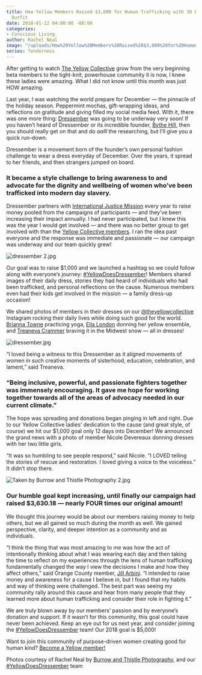 ```yaml
---
title: How Yellow Members Raised $3,000 for Human Trafficking with 30 Days and One
  Outfit
date: 2018-01-12 04:00:00 -08:00
categories:
- Conscious Living
author: Rachel Neal
image: "/uploads/How%20Yellow%20Members%20Raised%20$3,000%20for%20Human%20Trafficking%20with%2030%20Days%20and%20One%20Outfit-e4915e.jpg"
series: Tenderness
---
```


After getting to watch [The Yellow Collective](https://yellowco.co/membership/) grow from the very beginning beta members to the tight-knit, powerhouse community it is now, I knew these ladies were amazing. What I did not know until this month was just HOW amazing.

Last year, I was watching the world prepare for December — the pinnacle of the holiday season. Peppermint mochas, gift-wrapping ideas, and reflections on gratitude and giving filled my social media feed. With it, there was one more thing: [Dressember](http://www.dressember.org/) was going to be underway very soon! If you haven’t heard of Dressember or its incredible founder, [Bythe Hill](https://www.instagram.com/blythehill/), then you should really get on that and do *aalll* the researching, but I’ll give you a quick run-down.

Dressember is a movement born of the founder’s own personal fashion challenge to wear a dress everyday of December. Over the years, it spread to her friends, and then strangers jumped on board.

### It became a style challenge to bring awareness to and advocate for the dignity and wellbeing of women who’ve been trafficked into modern day slavery.

Dressember partners with [International Justice Mission](https://www.ijm.org/) every year to raise money pooled from the campaigns of participants — and they’ve been increasing their impact annually. I had never participated, but I knew this was the year I would get involved — and there was no better group to get involved with than the [Yellow Collective members](https://yellowco.co/membership/). I ran the idea past everyone and the response was immediate and passionate — our campaign was underway and our team quickly grew!

![dressember 2.jpg](/uploads/dressember%202.jpg)

Our goal was to raise $1,000 and we launched a hashtag so we could follow along with everyone’s journey: [#YellowDoesDressember](https://www.instagram.com/explore/tags/yellowdoesdressember/)! Members shared images of their daily dress, stories they had heard of individuals who had been trafficked, and personal reflections on the cause. Numerous members even had their kids get involved in the mission — a family dress-up occasion!

We shared photos of members in their dresses on our [@theyellowcollective](https://www.instagram.com/theyellowcollective/) Instagram rocking their daily lives while doing such good for the world. [Brianna Towne](https://www.instagram.com/briannatowne/) practicing yoga, [Ella London](https://www.instagram.com/ellalondon/) donning her yellow ensemble, and [Treaneva Crammer](https://www.instagram.com/crammeret/) braving it in the Midwest snow — all in dresses!

![dressember.jpg](/uploads/dressember.jpg)

“I loved being a witness to this Dressember as it aligned movements of women in such creative moments of sisterhood, education, celebration, and lament,” said Treaneva.

### “Being inclusive, powerful, and passionate fighters together was immensely encouraging. It gave me hope for working together towards all of the areas of advocacy needed in our current climate.”

The hope was spreading and donations began pinging in left and right. Due to our Yellow Collective ladies’ dedication to the cause (and great style, of course) we hit our $1,000 goal only 12 days into December! We announced the grand news with a photo of member Nicole Devereaux donning dresses with her two little girls.

“It was so humbling to see people respond,” said Nicole. “I LOVED telling the stories of rescue and restoration. I loved giving a voice to the voiceless.” It didn’t stop there.

![Taken by Burrow and Thistle Photography 2.jpg](/uploads/Taken%20by%20Burrow%20and%20Thistle%20Photography%202.jpg)

### Our humble goal kept increasing, until finally our campaign had raised $3,630.18 — nearly FOUR times our original amount!

We thought this journey would be about our members raising money to help others, but we all gained so much during the month as well. We gained perspective, clarity, and deeper intention as a community and as individuals.

“I  think the thing that was most amazing to me was how the act of intentionally thinking about what I was wearing each day and then taking the time to reflect on my experiences through the lens of human trafficking fundamentally changed the way I view the decisions I make and how they affect others,” said Orange County member, [Jill Arbini](https://www.instagram.com/jillarbini/). “I intended to raise money and awareness for a cause I believe in, but I found that my habits and way of thinking were challenged. The best part was seeing my community rally around this cause and hear from many people that they learned more about human trafficking and consider their role in fighting it.”

We are truly blown away by our members’ passion and by everyone’s donation and support. If it wasn’t for this community, this goal could have never been achieved. Keep an eye out for us next year, and consider joining the [#YellowDoesDressember](https://www.instagram.com/explore/tags/yellowdoesdressember/) team! Our 2018 goal is $5,000!

Want to join this community of purpose-driven women creating good for human kind? [Become a Yellow member!](https://yellowco.co/membership/)

Photos courtesy of Rachel Neal by [Burrow and Thistle Photography](http://burrowandthistle.com/), and our [#YellowDoesDressember](https://www.instagram.com/explore/tags/yellowdoesdressember/) team